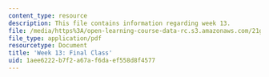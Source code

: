 ```yaml
---
content_type: resource
description: This file contains information regarding week 13.
file: /media/https%3A/open-learning-course-data-rc.s3.amazonaws.com/21g-067j-cultural-performances-of-asia-fall-2005/1aee6222b7f2a67af6daef558d8f4577_MIT21G_067JF05_dis_qs13.pdf
file_type: application/pdf
resourcetype: Document
title: 'Week 13: Final Class'
uid: 1aee6222-b7f2-a67a-f6da-ef558d8f4577
---
```

